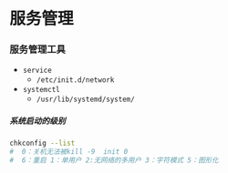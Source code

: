 # 服务管理

### 服务管理工具

- `service`
  - `/etc/init.d/network`
- `systemctl`
  - `/usr/lib/systemd/system/`

##### 系统启动的级别

```bash
chkconfig --list
#  0：关机无法被kill -9  init 0
#  6：重启 1：单用户 2:无网络的多用户 3：字符模式 5：图形化
```

